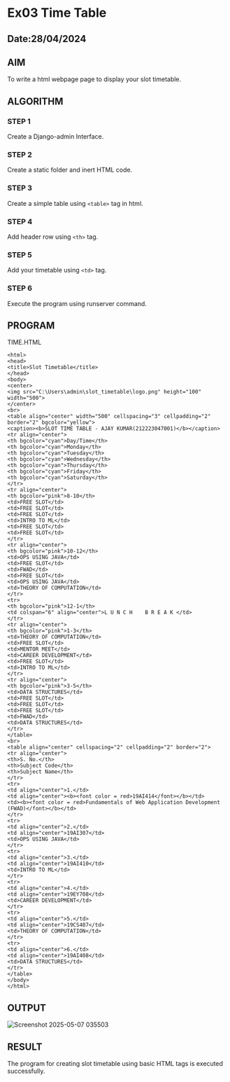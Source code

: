 # Ex03 Time Table
## Date:28/04/2024

## AIM
To write a html webpage page to display your slot timetable.

## ALGORITHM
### STEP 1
Create a Django-admin Interface.

### STEP 2
Create a static folder and inert HTML code.

### STEP 3
Create a simple table using ```<table>``` tag in html.

### STEP 4
Add header row using ```<th>``` tag.

### STEP 5
Add your timetable using ```<td>``` tag.

### STEP 6
Execute the program using runserver command.

## PROGRAM
TIME.HTML
```
<html>
<head>
<title>Slot Timetable</title>
</head>
<body>
<center>
<img src="C:\Users\admin\slot_timetable\logo.png" height="100" width="500">
</center>
<br>
<table align="center" width="500" cellspacing="3" cellpadding="2" border="2" bgcolor="yellow">
<caption><b>SLOT TIME TABLE - AJAY KUMAR(212223047001)</b></caption>
<tr align="center">
<th bgcolor="cyan">Day/Time</th>
<th bgcolor="cyan">Monday</th>
<th bgcolor="cyan">Tuesday</th>
<th bgcolor="cyan">Wednesday</th>
<th bgcolor="cyan">Thursday</th>
<th bgcolor="cyan">Friday</th>
<th bgcolor="cyan">Saturday</th>
</tr>
<tr align="center">
<th bgcolor="pink">8-10</th>
<td>FREE SLOT</td>
<td>FREE SLOT</td>
<td>FREE SLOT</td>
<td>INTRO TO ML</td>
<td>FREE SLOT</td>
<td>FREE SLOT</td>
</tr>
<tr align="center">
<th bgcolor="pink">10-12</th>
<td>OPS USING JAVA</td>
<td>FREE SLOT</td>
<td>FWAD</td>
<td>FREE SLOT</td>
<td>OPS USING JAVA</td>
<td>THEORY OF COMPUTATION</td>
</tr>
<tr>
<th bgcolor="pink">12-1</th>
<td colspan="6" align="center">L U N C H    B R E A K </td>
</tr>
<tr align="center">
<th bgcolor="pink">1-3</th>
<td>THEORY OF COMPUTATION</td>
<td>FREE SLOT</td>
<td>MENTOR MEET</td>
<td>CAREER DEVELOPMENT</td>
<td>FREE SLOT</td>
<td>INTRO TO ML</td>
</tr>
<tr align="center">
<th bgcolor="pink">3-5</th>
<td>DATA STRUCTURES</td>
<td>FREE SLOT</td>
<td>FREE SLOT</td>
<td>FREE SLOT</td>
<td>FWAD</td>
<td>DATA STRUCTURES</td>
</tr>
</table>
<br>
<table align="center" cellspacing="2" cellpadding="2" border="2">
<tr align="center">
<th>S. No.</th>
<th>Subject Code</th>
<th>Subject Name</th>
</tr>
<tr>
<td align="center">1.</td>
<td align="center"><b><font color = red>19AI414</font></b></td>
<td><b><font color = red>Fundamentals of Web Application Development (FWAD)</font></b></td>
</tr>
<tr>
<td align="center">2.</td>
<td align="center">19AI307</td>
<td>OPS USING JAVA</td>
</tr>
<tr>
<td align="center">3.</td>
<td align="center">19AI410</td>
<td>INTRO TO ML</td>
</tr>
<tr>
<td align="center">4.</td>
<td align="center">19EY708</td>
<td>CAREER DEVELOPMENT</td>
</tr>
<tr>
<td align="center">5.</td>
<td align="center">19CS407</td>
<td>THEORY OF COMPUTATION</td>
</tr>
<tr>
<td align="center">6.</td>
<td align="center">19AI408</td>
<td>DATA STRUCTURES</td>
</tr>
</table>
</body>
</html>
```
## OUTPUT
![Screenshot 2025-05-07 035503](https://github.com/user-attachments/assets/cf6c1547-ef43-4665-b009-efa76ee8e4af)
## RESULT
The program for creating slot timetable using basic HTML tags is executed successfully.
